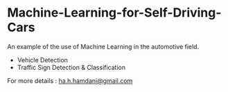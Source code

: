 # Machine-Learning-for-Self-Driving-Cars

An example of the use of Machine Learning in the automotive field.
- Vehicle Detection
- Traffic Sign Detection & Classification

For more details :
ha.h.hamdani@gmail.com
